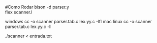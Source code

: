 #Como Rodar
bison -d parser.y   
flex scanner.l   

windows
    cc -o scanner parser.tab.c lex.yy.c -lfl 
mac linux
    cc -o scanner parser.tab.c lex.yy.c -ll 

./scanner < entrada.txt 